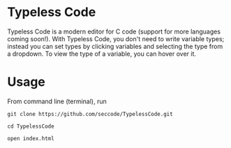 # Typeless Code
Typeless Code is a modern editor for C code (support for more languages coming soon!). With Typeless Code, you don't need to write variable types; instead you can set types by clicking variables and selecting the type from a dropdown. To view the type of a variable, you can hover over it.

# Usage
From command line (terminal), run
```
git clone https://github.com/seccode/TypelessCode.git
```

```
cd TypelessCode
```

```
open index.html
```
